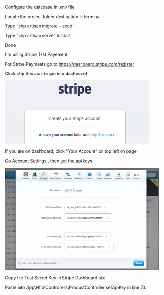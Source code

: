 Configure the database in .env file

Locate the project folder destination in terminal

Type "php artisan migrate --seed"

Type "php artisan serve" to start

Done

I'm using Stripe Test Payement

For Stripe Payments go to https://dashboard.stripe.com/register

Click skip this step to get into dashboard

![alt tag](public/stripe.png "Description goes here")

If you are on dashboard, click "Your Account" on top left on page

Go Account Settings , then get the api keys



![alt tag](public/apikey.png "You will see like this,Do not from this image.")

Copy the Test Secret Key in Stripe Dashboard site

Paste into App\Http\Controllers\ProductController setApiKey in line 73.

